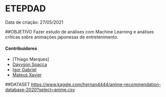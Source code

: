 # ETEPDAD
Data de criação: 27/05/2021


##OBJETIVO
Fazer estudo de análises com Machine Learning e análises críticas sobre animações japonesas de entretenimento.

#### Contribuidores

- [Thiago Marques]
- [Dayvson Spacca](https://github.com/dayvsonspacca)
- [Igor Gabriel](https://github.com/IgorLekal)
- [Mateus Xavier](https://github.com/mateusxsantos)

##DATASET 
https://www.kaggle.com/hernan4444/anime-recommendation-database-2020?select=anime.csv
